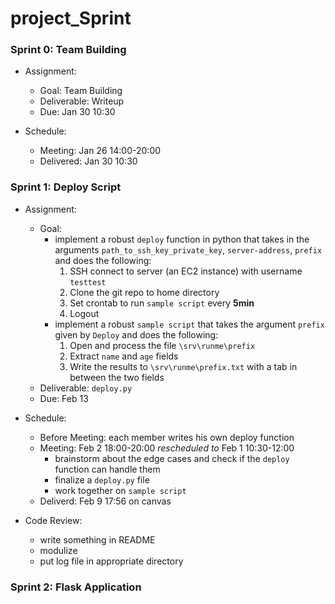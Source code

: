 # project_Sprint

### Sprint 0: Team Building

- Assignment:
  - Goal: Team Building
  - Deliverable: Writeup
  - Due: Jan 30 10:30

- Schedule:
  - Meeting: Jan 26 14:00-20:00
  - Delivered: Jan 30 10:30

### Sprint 1: Deploy Script

- Assignment:
  - Goal:
    - implement a robust `deploy` function in python that takes in the arguments `path_to_ssh_key_private_key`, `server-address`, `prefix` and does the following:
      1. SSH connect to server (an EC2 instance) with username `testtest`
      2. Clone the git repo to home directory
      3. Set crontab to run `sample script` every **5min**
      4. Logout
    - implement a robust `sample script` that takes the argument `prefix` given by `Deploy` and does the following:
      1. Open and process the file `\srv\runme\prefix`
      2. Extract `name` and `age` fields
      3. Write the results to `\srv\runme\prefix.txt` with a tab in between the two fields
  - Deliverable: `deploy.py`
  - Due: Feb 13

- Schedule:
  - Before Meeting: each member writes his own deploy function
  - Meeting: Feb 2 18:00-20:00 *rescheduled to* Feb 1 10:30-12:00
    - brainstorm about the edge cases and check if the `deploy` function can handle them
    - finalize a `deploy.py` file
    - work together on `sample script`
  - Deliverd: Feb 9 17:56 on canvas
- Code Review:
  - write something in README
  - modulize
  - put log file in appropriate directory

### Sprint 2: Flask Application

